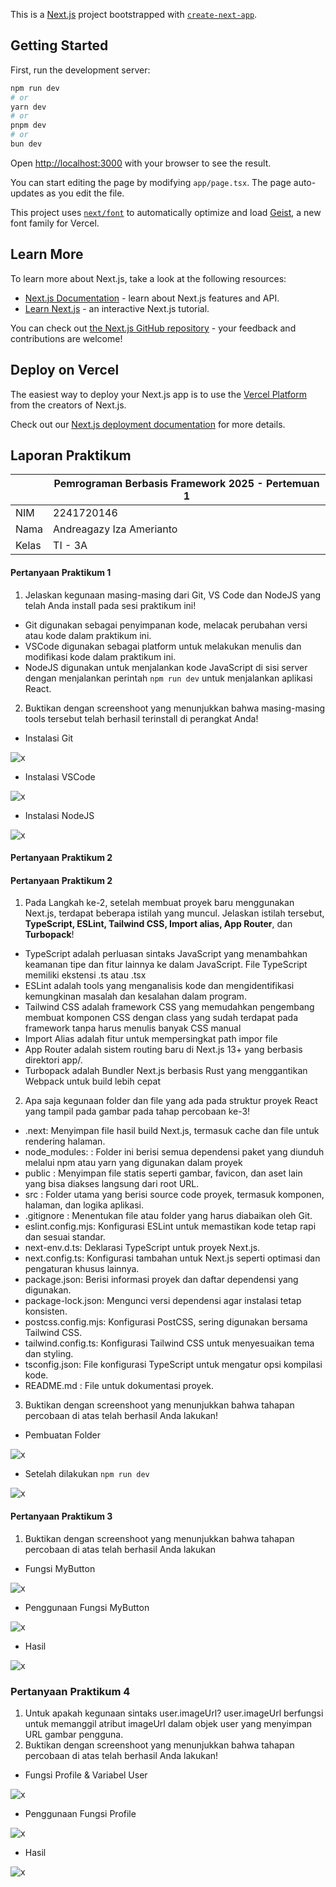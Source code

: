 This is a [Next.js](https://nextjs.org) project bootstrapped with [`create-next-app`](https://nextjs.org/docs/app/api-reference/cli/create-next-app).

## Getting Started

First, run the development server:

```bash
npm run dev
# or
yarn dev
# or
pnpm dev
# or
bun dev
```

Open [http://localhost:3000](http://localhost:3000) with your browser to see the result.

You can start editing the page by modifying `app/page.tsx`. The page auto-updates as you edit the file.

This project uses [`next/font`](https://nextjs.org/docs/app/building-your-application/optimizing/fonts) to automatically optimize and load [Geist](https://vercel.com/font), a new font family for Vercel.

## Learn More

To learn more about Next.js, take a look at the following resources:

- [Next.js Documentation](https://nextjs.org/docs) - learn about Next.js features and API.
- [Learn Next.js](https://nextjs.org/learn) - an interactive Next.js tutorial.

You can check out [the Next.js GitHub repository](https://github.com/vercel/next.js) - your feedback and contributions are welcome!

## Deploy on Vercel

The easiest way to deploy your Next.js app is to use the [Vercel Platform](https://vercel.com/new?utm_medium=default-template&filter=next.js&utm_source=create-next-app&utm_campaign=create-next-app-readme) from the creators of Next.js.

Check out our [Next.js deployment documentation](https://nextjs.org/docs/app/building-your-application/deploying) for more details.


## Laporan Praktikum

|  | Pemrograman Berbasis Framework 2025 - Pertemuan 1 |
|--|--|
| NIM |  2241720146|
| Nama |  Andreagazy Iza Amerianto |
| Kelas | TI - 3A |

#### Pertanyaan Praktikum 1
1. Jelaskan kegunaan masing-masing dari Git, VS Code dan NodeJS yang telah Anda install 
pada sesi praktikum ini!

- Git digunakan sebagai penyimpanan kode, melacak perubahan versi atau kode dalam praktikum ini.
- VSCode digunakan sebagai platform untuk melakukan menulis dan modifikasi kode dalam praktikum ini.
- NodeJS digunakan untuk menjalankan kode JavaScript di sisi server dengan menjalankan perintah  `npm run dev` untuk menjalankan aplikasi React.

2. Buktikan dengan screenshoot yang menunjukkan bahwa masing-masing tools tersebut telah berhasil terinstall di perangkat Anda!

- Instalasi Git

![x](asset/PP1-1.png)

- Instalasi VSCode

![x](asset/PP1-2.png)

- Instalasi NodeJS

![x](asset/PP1-3.png)


#### Pertanyaan Praktikum 2

#### Pertanyaan Praktikum 2
1. Pada Langkah ke-2, setelah membuat proyek baru menggunakan Next.js, terdapat beberapa istilah yang muncul. Jelaskan istilah tersebut, **TypeScript, ESLint, Tailwind CSS, Import alias, App Router**, dan **Turbopack**!

- TypeScript adalah perluasan sintaks JavaScript yang menambahkan keamanan tipe dan fitur lainnya ke dalam JavaScript. File TypeScript memiliki ekstensi .ts atau .tsx
- ESLint adalah tools yang menganalisis kode dan mengidentifikasi kemungkinan masalah dan kesalahan dalam program.
- Tailwind CSS adalah framework CSS yang memudahkan pengembang membuat komponen CSS dengan class yang sudah terdapat pada framework tanpa harus menulis banyak CSS manual 
- Import Alias adalah fitur untuk mempersingkat path impor file
- App Router adalah sistem routing baru di Next.js 13+ yang berbasis direktori app/.
- Turbopack adalah  Bundler Next.js berbasis Rust yang menggantikan Webpack untuk build lebih cepat

2. Apa saja kegunaan folder dan file yang ada pada struktur proyek React yang tampil pada gambar pada tahap percobaan ke-3!

- .next: Menyimpan file hasil build Next.js, termasuk cache dan file untuk rendering halaman.
- node_modules: : Folder ini berisi semua dependensi paket yang diunduh melalui npm atau yarn yang digunakan dalam proyek
- public : Menyimpan file statis seperti gambar, favicon, dan aset lain yang bisa diakses langsung dari root URL.
- src : Folder utama yang berisi source code proyek, termasuk komponen, halaman, dan logika aplikasi.
- .gitignore : Menentukan file atau folder yang harus diabaikan oleh Git.
- eslint.config.mjs: Konfigurasi ESLint untuk memastikan kode tetap rapi dan sesuai standar.
- next-env.d.ts: Deklarasi TypeScript untuk proyek Next.js.
- next.config.ts: Konfigurasi tambahan untuk Next.js seperti optimasi dan pengaturan khusus lainnya.
- package.json: Berisi informasi proyek dan daftar dependensi yang digunakan.
- package-lock.json: Mengunci versi dependensi agar instalasi tetap konsisten.
- postcss.config.mjs: Konfigurasi PostCSS, sering digunakan bersama Tailwind CSS.
- tailwind.config.ts: Konfigurasi Tailwind CSS untuk menyesuaikan tema dan styling.
- tsconfig.json: File konfigurasi TypeScript untuk mengatur opsi kompilasi kode.
- README.md : File untuk dokumentasi proyek.

3. Buktikan dengan screenshoot yang menunjukkan bahwa tahapan percobaan di atas telah berhasil Anda lakukan!

- Pembuatan Folder

![x](asset/PP2-1.png)

- Setelah dilakukan `npm run dev`

![x](asset/PP2-2.png)


#### Pertanyaan Praktikum 3
1. Buktikan dengan screenshoot yang menunjukkan bahwa tahapan percobaan di atas telah 
berhasil Anda lakukan

- Fungsi MyButton 

![x](asset/PP3-1.png)

- Penggunaan Fungsi MyButton 

![x](asset/PP3-2.png)

- Hasil

![x](asset/PP3-3.png)


### Pertanyaan Praktikum 4
1. Untuk apakah kegunaan sintaks user.imageUrl?
user.imageUrl berfungsi untuk memanggil atribut imageUrl dalam objek user yang menyimpan URL gambar pengguna. 
2. Buktikan dengan screenshoot yang menunjukkan bahwa tahapan percobaan di atas telah 
berhasil Anda lakukan!

- Fungsi Profile & Variabel User

![x](asset/PP4-1.png)

- Penggunaan Fungsi Profile

![x](asset/PP4-2.png)

- Hasil 

![x](asset/PP4-3.png)
